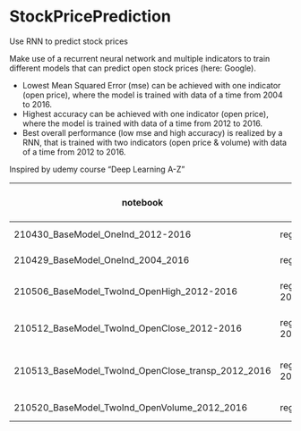 # StockPricePrediction
Use RNN to predict stock prices

Make use of a recurrent neural network and multiple indicators to train different models that can predict open stock prices (here: Google).
* Lowest Mean Squared Error (mse) can be achieved with one indicator (open price), where the model is trained with data of a time from 2004 to 2016.
* Highest accuracy can be achieved with one indicator (open price), where the model is trained with data of a time from 2012 to 2016.
* Best overall performance (low mse and high accuracy) is realized by a RNN, that is trained with two indicators (open price & volume) with data of a time from 2012 to 2016.

Inspired by udemy course “Deep Learning A-Z”

| notebook                                           | regressor (h5)                         | training time frame | indicators                          | mse   | direction accuracy |
|----------------------------------------------------|----------------------------------------|---------------------|-------------------------------------|-------|--------------------|
| 210430_BaseModel_OneInd_2012-2016                  | reg_google_2012-2016.h5                | 2012-2016           | open price                          | 0.015 | 0.75               |
| 210429_BaseModel_OneInd_2004_2016                  | reg_google_2004-2016.h5                | 2004-2016           | open price                          | 0.014 | 0.6                |
| 210506_BaseModel_TwoInd_OpenHigh_2012-2016         | reg_google_ind2_open_high_2012-2016.h5 | 2012-2016           | open price & close price            | 0.018 | 0.7                |
| 210512_BaseModel_TwoInd_OpenClose_2012-2016        | reg_google_ind2_open_close_2012-2016   | 2012-2016           | open price & high price             | 0.022 | 0.7                |
| 210513_BaseModel_TwoInd_OpenClose_transp_2012_2016 | reg_ind2_open_close_transp_2012-2016   | 2012-2016           | open price & transposed close price | 0.022 | 0.65               |
| 210520_BaseModel_TwoInd_OpenVolume_2012_2016       | reg_ind2_open_volume_2012-2016         | 2012-2016           | open price & volume                 | 0.014 | 0.7                |
